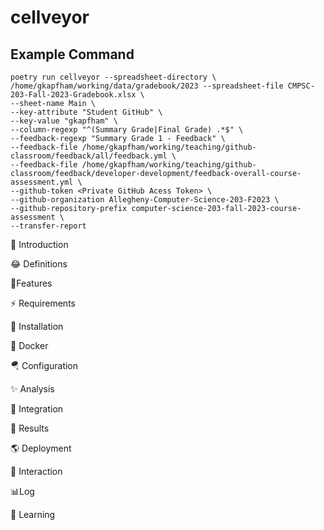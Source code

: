 # cellveyor


## Example Command


```
poetry run cellveyor --spreadsheet-directory \
/home/gkapfham/working/data/gradebook/2023 --spreadsheet-file CMPSC-203-Fall-2023-Gradebook.xlsx \
--sheet-name Main \
--key-attribute "Student GitHub" \
--key-value "gkapfham" \
--column-regexp "^(Summary Grade|Final Grade) .*$" \
--feedback-regexp "Summary Grade 1 - Feedback" \
--feedback-file /home/gkapfham/working/teaching/github-classroom/feedback/all/feedback.yml \
--feedback-file /home/gkapfham/working/teaching/github-classroom/feedback/developer-development/feedback-overall-course-assessment.yml \
--github-token <Private GitHub Acess Token> \
--github-organization Allegheny-Computer-Science-203-F2023 \
--github-repository-prefix computer-science-203-fall-2023-course-assessment \
--transfer-report
```


🎉 Introduction


😂 Definitions


🔋Features


⚡️ Requirements


🔽 Installation


🐋 Docker


🪂 Configuration


✨ Analysis


🚧 Integration


🌄 Results


🌎 Deployment


🤯 Interaction


📊Log


🤗 Learning




